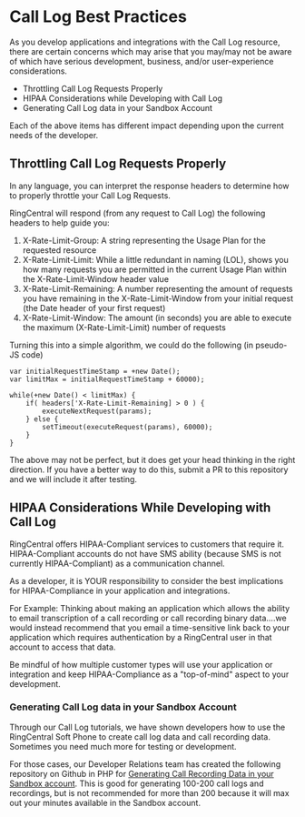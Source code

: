 # Call Log Best Practices

As you develop applications and integrations with the Call Log resource, there are certain concerns which may arise that you may/may not be aware of which have serious development, business, and/or user-experience considerations.

* Throttling Call Log Requests Properly
* HIPAA Considerations while Developing with Call Log
* Generating Call Log data in your Sandbox Account

Each of the above items has different impact depending upon the current needs of the developer.

## Throttling Call Log Requests Properly

In any language, you can interpret the response headers to determine how to properly throttle your Call Log Requests.

RingCentral will respond (from any request to Call Log) the following headers to help guide you:

1. X-Rate-Limit-Group: A string representing the Usage Plan for the requested resource
2. X-Rate-Limit-Limit: While a little redundant in naming (LOL), shows you how many requests you are permitted in the current Usage Plan within the X-Rate-Limit-Window header value
3. X-Rate-Limit-Remaining: A number representing the amount of requests you have remaining in the X-Rate-Limit-Window from your initial request (the Date header of your first request)
4. X-Rate-Limit-Window: The amount (in seconds) you are able to execute the maximum (X-Rate-Limit-Limit) number of requests

Turning this into a simple algorithm, we could do the following (in pseudo-JS code)

```
var initialRequestTimeStamp = +new Date();
var limitMax = initialRequestTimeStamp + 60000);

while(+new Date() < limitMax) {
    if( headers['X-Rate-Limit-Remaining] > 0 ) {
        executeNextRequest(params);
    } else {
        setTimeout(executeRequest(params), 60000);
    }
}
```

The above may not be perfect, but it does get your head thinking in the right direction. If you have a better way to do this, submit a PR to this repository and we will include it after testing.


## HIPAA Considerations While Developing with Call Log

RingCentral offers HIPAA-Compliant services to customers that require it. HIPAA-Compliant accounts do not have SMS ability (because SMS is not currently HIPAA-Compliant) as a communication channel.

As a developer, it is YOUR responsibility to consider the best implications for HIPAA-Compliance in your application and integrations.

For Example: Thinking about making an application which allows the ability to email transcription of a call recording or call recording binary data....we would instead recommend that you email a time-sensitive link back to your application which requires authentication by a RingCentral user in that account to access that data.

Be mindful of how multiple customer types will use your application or integration and keep HIPAA-Compliance as a "top-of-mind" aspect to your development.


### Generating Call Log data in your Sandbox Account

Through our Call Log tutorials, we have shown developers how to use the RingCentral Soft Phone to create call log data and call recording data. Sometimes you need much more for testing or development.

For those cases, our Developer Relations team has created the following repository on Github in PHP for [Generating Call Recording Data in your Sandbox account](https://github.com/anilkumarbp/RingCentral-Call-Generator-Recordings-Downloader). This is good for generating 100-200 call logs and recordings, but is not recommended for more than 200 because it will max out your minutes available in the Sandbox account.
